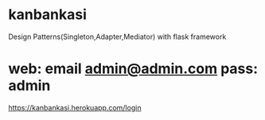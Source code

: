 # kanbankasi

Design Patterns(Singleton,Adapter,Mediator) with flask framework

# web: email admin@admin.com pass: admin

https://kanbankasi.herokuapp.com/login
